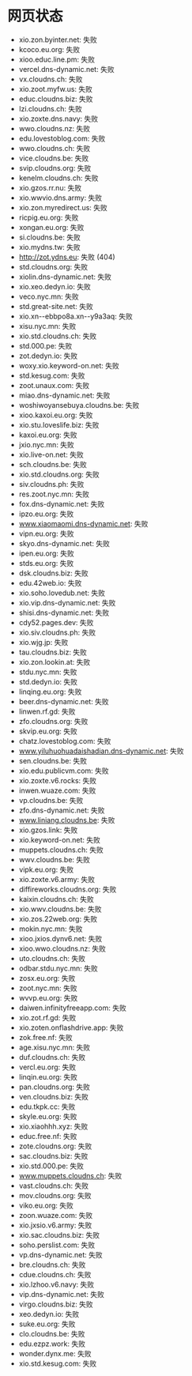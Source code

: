 # 网页状态
- xio.zon.byinter.net: 失败
- kcoco.eu.org: 失败
- xioo.educ.line.pm: 失败
- vercel.dns-dynamic.net: 失败
- vx.cloudns.ch: 失败
- xio.zoot.myfw.us: 失败
- educ.cloudns.biz: 失败
- lzi.cloudns.ch: 失败
- xio.zoxte.dns.navy: 失败
- wwo.cloudns.nz: 失败
- edu.lovestoblog.com: 失败
- wwo.cloudns.ch: 失败
- vice.cloudns.be: 失败
- svip.cloudns.org: 失败
- kenelm.cloudns.ch: 失败
- xio.gzos.rr.nu: 失败
- xio.wwvio.dns.army: 失败
- xio.zon.myredirect.us: 失败
- ricpig.eu.org: 失败
- xongan.eu.org: 失败
- si.cloudns.be: 失败
- xio.mydns.tw: 失败
- http://zot.ydns.eu: 失败 (404)
- std.cloudns.org: 失败
- xiolin.dns-dynamic.net: 失败
- xio.xeo.dedyn.io: 失败
- veco.nyc.mn: 失败
- std.great-site.net: 失败
- xio.xn--ebbpo8a.xn--y9a3aq: 失败
- xisu.nyc.mn: 失败
- xio.std.cloudns.ch: 失败
- std.000.pe: 失败
- zot.dedyn.io: 失败
- woxy.xio.keyword-on.net: 失败
- std.kesug.com: 失败
- zoot.unaux.com: 失败
- miao.dns-dynamic.net: 失败
- woshiwoyansebuya.cloudns.be: 失败
- xioo.kaxoi.eu.org: 失败
- xio.stu.loveslife.biz: 失败
- kaxoi.eu.org: 失败
- jxio.nyc.mn: 失败
- xio.live-on.net: 失败
- sch.cloudns.be: 失败
- xio.std.cloudns.org: 失败
- siv.cloudns.ph: 失败
- res.zoot.nyc.mn: 失败
- fox.dns-dynamic.net: 失败
- ipzo.eu.org: 失败
- www.xiaomaomi.dns-dynamic.net: 失败
- vipn.eu.org: 失败
- skyo.dns-dynamic.net: 失败
- ipen.eu.org: 失败
- stds.eu.org: 失败
- dsk.cloudns.biz: 失败
- edu.42web.io: 失败
- xio.soho.lovedub.net: 失败
- xio.vip.dns-dynamic.net: 失败
- shisi.dns-dynamic.net: 失败
- cdy52.pages.dev: 失败
- xio.siv.cloudns.ph: 失败
- xio.wjg.jp: 失败
- tau.cloudns.biz: 失败
- xio.zon.lookin.at: 失败
- stdu.nyc.mn: 失败
- std.dedyn.io: 失败
- linqing.eu.org: 失败
- beer.dns-dynamic.net: 失败
- linwen.rf.gd: 失败
- zfo.cloudns.org: 失败
- skvip.eu.org: 失败
- chatz.lovestoblog.com: 失败
- www.yiluhuohuadaishadian.dns-dynamic.net: 失败
- sen.cloudns.be: 失败
- xio.edu.publicvm.com: 失败
- xio.zoxte.v6.rocks: 失败
- inwen.wuaze.com: 失败
- vp.cloudns.be: 失败
- zfo.dns-dynamic.net: 失败
- www.liniang.cloudns.be: 失败
- xio.gzos.link: 失败
- xio.keyword-on.net: 失败
- muppets.cloudns.ch: 失败
- wwv.cloudns.be: 失败
- vipk.eu.org: 失败
- xio.zoxte.v6.army: 失败
- diffireworks.cloudns.org: 失败
- kaixin.cloudns.ch: 失败
- xio.wwv.cloudns.be: 失败
- xio.zos.22web.org: 失败
- mokin.nyc.mn: 失败
- xioo.jxios.dynv6.net: 失败
- xioo.wwo.cloudns.nz: 失败
- uto.cloudns.ch: 失败
- odbar.stdu.nyc.mn: 失败
- zosx.eu.org: 失败
- zoot.nyc.mn: 失败
- wvvp.eu.org: 失败
- daiwen.infinityfreeapp.com: 失败
- xio.zot.rf.gd: 失败
- xio.zoten.onflashdrive.app: 失败
- zok.free.nf: 失败
- age.xisu.nyc.mn: 失败
- duf.cloudns.ch: 失败
- vercl.eu.org: 失败
- linqin.eu.org: 失败
- pan.cloudns.org: 失败
- ven.cloudns.biz: 失败
- edu.tkpk.cc: 失败
- skyle.eu.org: 失败
- xio.xiaohhh.xyz: 失败
- educ.free.nf: 失败
- zote.cloudns.org: 失败
- sac.cloudns.biz: 失败
- xio.std.000.pe: 失败
- www.muppets.cloudns.ch: 失败
- vast.cloudns.ch: 失败
- mov.cloudns.org: 失败
- viko.eu.org: 失败
- zoon.wuaze.com: 失败
- xio.jxsio.v6.army: 失败
- xio.sac.cloudns.biz: 失败
- soho.perslist.com: 失败
- vp.dns-dynamic.net: 失败
- bre.cloudns.ch: 失败
- cdue.cloudns.ch: 失败
- xio.lzhoo.v6.navy: 失败
- vip.dns-dynamic.net: 失败
- virgo.cloudns.biz: 失败
- xeo.dedyn.io: 失败
- suke.eu.org: 失败
- clo.cloudns.be: 失败
- edu.ezpz.work: 失败
- wonder.dynx.me: 失败
- xio.std.kesug.com: 失败

